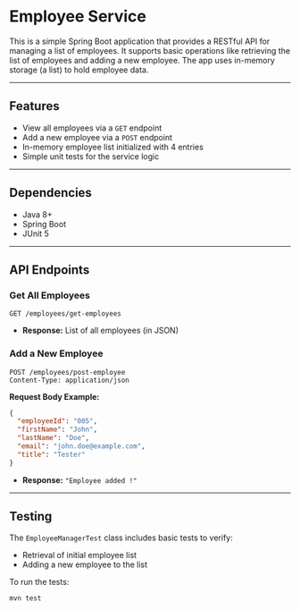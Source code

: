 # Employee Service

This is a simple Spring Boot application that provides a RESTful API for managing a list of employees. It supports basic
operations like retrieving the list of employees and adding a new employee. The app uses in-memory storage (a list) to
hold employee data.

---

## Features

- View all employees via a `GET` endpoint
- Add a new employee via a `POST` endpoint
- In-memory employee list initialized with 4 entries
- Simple unit tests for the service logic

---

## Dependencies

- Java 8+
- Spring Boot
- JUnit 5

---

## API Endpoints

### Get All Employees

```
GET /employees/get-employees
```

- **Response:** List of all employees (in JSON)

### Add a New Employee

```
POST /employees/post-employee
Content-Type: application/json
```

**Request Body Example:**

```json
{
  "employeeId": "005",
  "firstName": "John",
  "lastName": "Doe",
  "email": "john.doe@example.com",
  "title": "Tester"
}
```

- **Response:** `"Employee added !"`

---

## Testing

The `EmployeeManagerTest` class includes basic tests to verify:

- Retrieval of initial employee list
- Adding a new employee to the list

To run the tests:

```bash
mvn test
``` 